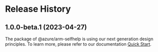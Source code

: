 # Release History
    
## 1.0.0-beta.1 (2023-04-27)

The package of @azure/arm-selfhelp is using our next generation design principles. To learn more, please refer to our documentation [Quick Start](https://aka.ms/js-track2-quickstart).
